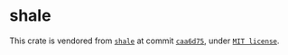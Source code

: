 # shale

This crate is vendored from [`shale`](https://github.com/Determinant/shale) at commit [`caa6d75`](https://github.com/Determinant/shale/commit/caa6d7543d253e2172c51a65d226d65d232a9b9a), under [`MIT license`](https://github.com/Determinant/shale/blob/main/LICENSE).